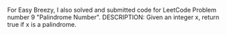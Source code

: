 For Easy Breezy, I also solved and submitted code for LeetCode Problem number 9 "Palindrome Number".
DESCRIPTION:
Given an integer x, return true if x is a palindrome.
